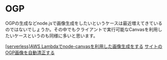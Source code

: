 # OGP

OGPの生成などnode.jsで画像生成をしたいというケースは最近増えてきているのではないでしょうか。その中でもクライアントで実行可能なCanvasを利用したいケースというのも同様に多いと思います。

[[serverless]AWS Lambdaでnode-canvasを利用した画像生成をする](https://qiita.com/tk1024/items/0cca8185a105315a4b58)
[サイトのOGP画像を自動清正する](https://zenn.dev/panda_program/articles/generate-og-image)